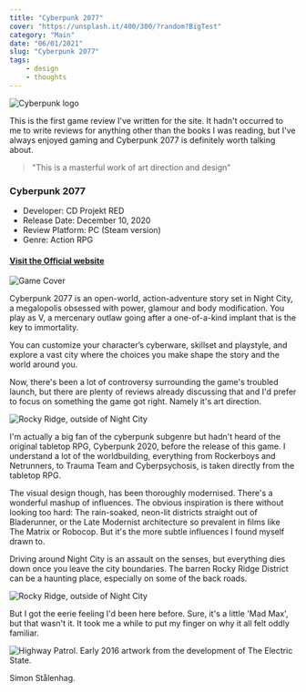 ```yaml
---
title: "Cyberpunk 2077"
cover: "https://unsplash.it/400/300/?random?BigTest"
category: "Main"
date: "06/01/2021"
slug: "Cyberpunk 2077"
tags:
    - design
    - thoughts
---
```


<!--- NOTE: I'm watching Trump supporters literally storm the Capitol building live on the news right now --->

![Cyberpunk logo](/cyberpunk-logo.png)

This is the first game review I've written for the site. It hadn't occurred to me to write reviews for anything other than the books I was reading, but I've always enjoyed gaming and Cyberpunk 2077 is definitely worth talking about.

<blockquote>"This is a masterful work of art direction and design"</blockquote>

<div class="book-info">
    <div class="left">
        <h3>Cyberpunk 2077</h3>
        <ul>
            <li>Developer: CD Projekt RED</li>
            <li>Release Date: December 10, 2020</li>
            <li>Review Platform: PC (Steam version)</li>
            <li>Genre: Action RPG</li>
        </ul>
        <a href="https://www.cyberpunk.net"><h4>Visit the Official website</h4></a>
    </div>
    <img class="cover" src="/cyberpunk-box-art.jpg" alt="Game Cover" />
</div>

Cyberpunk 2077 is an open-world, action-adventure story set in Night City, a megalopolis obsessed with power, glamour and body modification. You play as V, a mercenary outlaw going after a one-of-a-kind implant that is the key to immortality.

You can customize your character’s cyberware, skillset and playstyle, and explore a vast city where the choices you make shape the story and the world around you.

Now, there's been a lot of controversy surrounding the game's troubled launch, but there are plenty of reviews already discussing that and I'd prefer to focus on something the game got right. Namely it's art direction.

<img class="illustration" src="/cyberpunk-screenshot.jpg" alt="Rocky Ridge, outside of Night City" />

I'm actually a big fan of the cyberpunk subgenre but hadn't heard of the original tabletop RPG, Cyberpunk 2020, before the release of this game. I understand a lot of the worldbuilding, everything from Rockerboys and Netrunners, to Trauma Team and Cyberpsychosis, is taken directly from the tabletop RPG.

The visual design though, has been thoroughly modernised. There's a wonderful mashup of influences. The obvious inspiration is there without looking too hard: The rain-soaked, neon-lit districts straight out of Bladerunner, or the Late Modernist architecture so prevalent in films like The Matrix or Robocop. But it's the more subtle influences I found myself drawn to.

Driving around Night City is an assault on the senses, but everything dies down once you leave the city boundaries. The barren Rocky Ridge District can be a haunting place, especially on some of the back roads.

<img class="illustration" src="/comparison-cyberpunk.jpg" alt="Rocky Ridge, outside of Night City" />

But I got the eerie feeling I'd been here before. Sure, it's a little 'Mad Max', but that wasn't it. It took me a while to put my finger on why it all felt oddly familiar.

<img class="illustration" src="/comparison-stalenhag.jpg" alt="Highway Patrol. Early 2016 artwork from the development of The Electric State." />

Simon Stålenhag.
